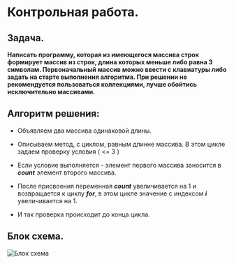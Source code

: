 # Контрольная работа.

## Задача.
**Написать программу, которая из имеющегося массива строк формирует массив из строк, длина которых меньше либо равна 3 символам. Первоначальный массив можно ввести с клавиатуры либо задать на старте выполнения алгоритма. При решении не рекомендуется пользоваться коллекциями, лучше обойтись исключительно массивами.**

## Алгоритм решения:

* Объявляем два массива одинаковой длины.
* Описываем метод, с циклом, равным длинне массива. В этом цикле задаем проверку условия ( <= 3 )
* Если условие выполняется - элемент первого массива заносится в *__count__* элемент второго массива.
* После присвоения переменная *__count__* увеличивается на 1 и возвращается к циклу *__for__*, в этом цикле значение с индексом *__i__* увеличивается на 1.

* И так проверка происходит до конца цикла.


## Блок схема.
![Блок схема](Scheme.jpg)